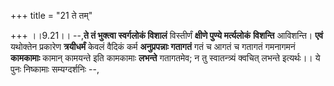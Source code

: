 +++
title = "21 ते तम्"

+++
।।9.21।। --,**ते तं भुक्त्वा स्वर्गलोकं विशालं** विस्तीर्णं **क्षीणे
पुण्ये मर्त्यलोकं** **विशन्ति** आविशन्ति। **एवं** यथोक्तेन प्रकारेण
**त्रयीधर्मं** केवलं वैदिकं कर्म **अनुप्रपन्नाः गतागतं** गतं च आगतं च
गतागतं गमनागमनं **कामकामाः** कामान् कामयन्ते इति कामकामाः **लभन्ते**
गतागतमेव; न तु स्वातन्त्र्यं क्वचित् लभन्ते इत्यर्थः।। ये पुनः निष्कामाः
सम्यग्दर्शनिः --,
